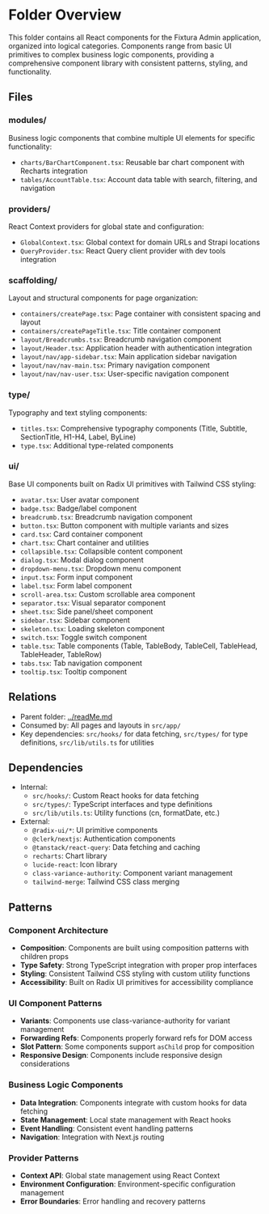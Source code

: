# Folder Overview

This folder contains all React components for the Fixtura Admin application, organized into logical categories. Components range from basic UI primitives to complex business logic components, providing a comprehensive component library with consistent patterns, styling, and functionality.

## Files

### modules/

Business logic components that combine multiple UI elements for specific functionality:

- `charts/BarChartComponent.tsx`: Reusable bar chart component with Recharts integration
- `tables/AccountTable.tsx`: Account data table with search, filtering, and navigation

### providers/

React Context providers for global state and configuration:

- `GlobalContext.tsx`: Global context for domain URLs and Strapi locations
- `QueryProvider.tsx`: React Query client provider with dev tools integration

### scaffolding/

Layout and structural components for page organization:

- `containers/createPage.tsx`: Page container with consistent spacing and layout
- `containers/createPageTitle.tsx`: Title container component
- `layout/Breadcrumbs.tsx`: Breadcrumb navigation component
- `layout/Header.tsx`: Application header with authentication integration
- `layout/nav/app-sidebar.tsx`: Main application sidebar navigation
- `layout/nav/nav-main.tsx`: Primary navigation component
- `layout/nav/nav-user.tsx`: User-specific navigation component

### type/

Typography and text styling components:

- `titles.tsx`: Comprehensive typography components (Title, Subtitle, SectionTitle, H1-H4, Label, ByLine)
- `type.tsx`: Additional type-related components

### ui/

Base UI components built on Radix UI primitives with Tailwind CSS styling:

- `avatar.tsx`: User avatar component
- `badge.tsx`: Badge/label component
- `breadcrumb.tsx`: Breadcrumb navigation component
- `button.tsx`: Button component with multiple variants and sizes
- `card.tsx`: Card container component
- `chart.tsx`: Chart container and utilities
- `collapsible.tsx`: Collapsible content component
- `dialog.tsx`: Modal dialog component
- `dropdown-menu.tsx`: Dropdown menu component
- `input.tsx`: Form input component
- `label.tsx`: Form label component
- `scroll-area.tsx`: Custom scrollable area component
- `separator.tsx`: Visual separator component
- `sheet.tsx`: Side panel/sheet component
- `sidebar.tsx`: Sidebar component
- `skeleton.tsx`: Loading skeleton component
- `switch.tsx`: Toggle switch component
- `table.tsx`: Table components (Table, TableBody, TableCell, TableHead, TableHeader, TableRow)
- `tabs.tsx`: Tab navigation component
- `tooltip.tsx`: Tooltip component

## Relations

- Parent folder: [../readMe.md](../readMe.md)
- Consumed by: All pages and layouts in `src/app/`
- Key dependencies: `src/hooks/` for data fetching, `src/types/` for type definitions, `src/lib/utils.ts` for utilities

## Dependencies

- Internal:
  - `src/hooks/`: Custom React hooks for data fetching
  - `src/types/`: TypeScript interfaces and type definitions
  - `src/lib/utils.ts`: Utility functions (cn, formatDate, etc.)
- External:
  - `@radix-ui/*`: UI primitive components
  - `@clerk/nextjs`: Authentication components
  - `@tanstack/react-query`: Data fetching and caching
  - `recharts`: Chart library
  - `lucide-react`: Icon library
  - `class-variance-authority`: Component variant management
  - `tailwind-merge`: Tailwind CSS class merging

## Patterns

### Component Architecture

- **Composition**: Components are built using composition patterns with children props
- **Type Safety**: Strong TypeScript integration with proper prop interfaces
- **Styling**: Consistent Tailwind CSS styling with custom utility functions
- **Accessibility**: Built on Radix UI primitives for accessibility compliance

### UI Component Patterns

- **Variants**: Components use class-variance-authority for variant management
- **Forwarding Refs**: Components properly forward refs for DOM access
- **Slot Pattern**: Some components support `asChild` prop for composition
- **Responsive Design**: Components include responsive design considerations

### Business Logic Components

- **Data Integration**: Components integrate with custom hooks for data fetching
- **State Management**: Local state management with React hooks
- **Event Handling**: Consistent event handling patterns
- **Navigation**: Integration with Next.js routing

### Provider Patterns

- **Context API**: Global state management using React Context
- **Environment Configuration**: Environment-specific configuration management
- **Error Boundaries**: Error handling and recovery patterns
